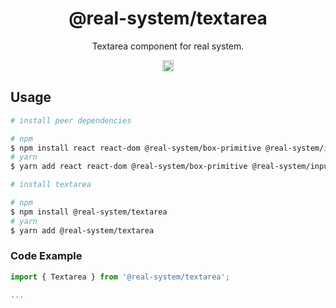 <h1 align="center">@real-system/textarea</h1>
<p align="center">Textarea component for real system.</p>
<p align="center">
<a href="https://www.npmjs.com/package/@real-system/textarea"><img src="https://badgen.net/npm/v/@real-system/textarea?label=&icon=npm&color=blue" alt="npm version" height="18"/></a>
</p>

## Usage

```bash
# install peer dependencies

# npm
$ npm install react react-dom @real-system/box-primitive @real-system/input @real-system/styling-library @real-system/theme-library
# yarn
$ yarn add react react-dom @real-system/box-primitive @real-system/input @real-system/styling-library @real-system/theme-library

# install textarea

# npm
$ npm install @real-system/textarea
# yarn
$ yarn add @real-system/textarea
```

### Code Example

```javascript
import { Textarea } from '@real-system/textarea';

...

```
